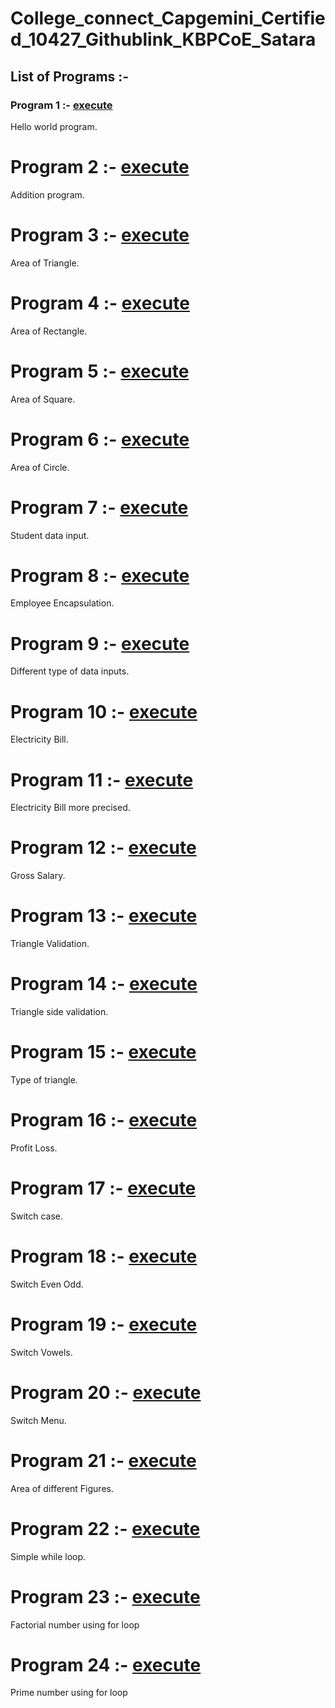 # College_connect_Capgemini_Certified_10427_Githublink_KBPCoE_Satara
## List of Programs :-

### Program 1 :- [execute](https://github.com/bhaktim19/College_connect_Capgemini_Certified_10427_KBPCoE-Satara/blob/main/P1_Hello%20World)
 Hello world program.

 # Program 2 :- [execute](https://github.com/bhaktim19/College_connect_Capgemini_Certified_10427_KBPCoE-Satara/blob/main/P2_Addition)
 Addition program.

 # Program 3 :- [execute](https://github.com/bhaktim19/College_connect_Capgemini_Certified_10427_KBPCoE-Satara/blob/main/P3_AreaTriangle)
 Area of Triangle.

 # Program 4 :- [execute](https://github.com/bhaktim19/College_connect_Capgemini_Certified_10427_KBPCoE-Satara/blob/main/P4_%20Area%20of%20Rectangle)
 Area of Rectangle.

 # Program 5 :- [execute](https://github.com/bhaktim19/College_connect_Capgemini_Certified_10427_KBPCoE-Satara/blob/main/P5_Area%20of%20Square)
 Area of Square.

 # Program 6 :- [execute](https://github.com/bhaktim19/College_connect_Capgemini_Certified_10427_KBPCoE-Satara/blob/main/P6_Area%20of%20Circle)
 Area of Circle.

 # Program 7 :- [execute](https://github.com/bhaktim19/College_connect_Capgemini_Certified_10427_KBPCoE-Satara/blob/main/P7_Student%20data%20input)
 Student data input.

 # Program 8 :- [execute](https://github.com/bhaktim19/College_connect_Capgemini_Certified_10427_KBPCoE-Satara/blob/main/P8_Employee%20Encapsulation)
 Employee Encapsulation.

 # Program 9 :- [execute](https://github.com/bhaktim19/College_connect_Capgemini_Certified_10427_KBPCoE-Satara/blob/main/P9_Different%20type%20of%20data%20inputs)
 Different type of data inputs.

 # Program 10 :- [execute](https://github.com/bhaktim19/College_connect_Capgemini_Certified_10427_KBPCoE-Satara/blob/main/P10_Electricity%20bill)
 Electricity Bill.

 # Program 11 :- [execute](https://github.com/bhaktim19/College_connect_Capgemini_Certified_10427_KBPCoE-Satara/blob/main/P11_Electricity%20bill%20more%20precise)
 Electricity Bill more precised.

 # Program 12 :- [execute](https://github.com/bhaktim19/College_connect_Capgemini_Certified_10427_KBPCoE-Satara/blob/main/P12_Gross%20Salary)
  Gross Salary.
 
 # Program 13 :- [execute](https://github.com/bhaktim19/College_connect_Capgemini_Certified_10427_KBPCoE-Satara/blob/main/P13_Triangle%20validation)
 Triangle Validation.

 # Program 14 :- [execute](https://github.com/bhaktim19/College_connect_Capgemini_Certified_10427_KBPCoE-Satara/blob/main/P14_Triangle%20sides%20validation)
 Triangle side validation.

 # Program 15 :- [execute](https://github.com/bhaktim19/College_connect_Capgemini_Certified_10427_KBPCoE-Satara/blob/main/P15_Triangle%20type)
 Type of triangle.

 # Program 16 :- [execute](https://github.com/bhaktim19/College_connect_Capgemini_Certified_10427_KBPCoE-Satara/blob/main/P16_Profit%20Loss)
 Profit Loss.

 # Program 17 :- [execute](https://github.com/bhaktim19/College_connect_Capgemini_Certified_10427_KBPCoE-Satara/blob/main/P17_Switch%20case)
 Switch case.

 # Program 18 :- [execute](https://github.com/bhaktim19/College_connect_Capgemini_Certified_10427_KBPCoE-Satara/blob/main/P18_Switch%20Even%20Odd)
 Switch Even Odd. 

 # Program 19 :- [execute](https://github.com/bhaktim19/College_connect_Capgemini_Certified_10427_KBPCoE-Satara/blob/main/P19_Switch%20vowels)
 Switch Vowels.

 # Program 20 :- [execute](https://github.com/bhaktim19/College_connect_Capgemini_Certified_10427_KBPCoE-Satara/blob/main/P20_Switch%20menu)
 Switch Menu.

 # Program 21 :- [execute](https://github.com/bhaktim19/College_connect_Capgemini_Certified_10427_KBPCoE-Satara/blob/main/P21_Area%20of%20figures)
 Area of different Figures.

  # Program 22 :- [execute](https://github.com/bhaktim19/College_connect_Capgemini_Certified_10427_KBPCoE-Satara/blob/main/P22_SimpleWhileLoop)
  Simple while loop.

  # Program 23 :- [execute](https://github.com/bhaktim19/College_connect_Capgemini_Certified_10427_KBPCoE-Satara/blob/main/P23_Factorial%20number%20using%20for%20loop)
  Factorial number using for loop

  # Program 24 :- [execute](https://github.com/bhaktim19/College_connect_Capgemini_Certified_10427_KBPCoE-Satara/blob/main/P24_Prime%20number%20using%20for)
  Prime number using for loop
